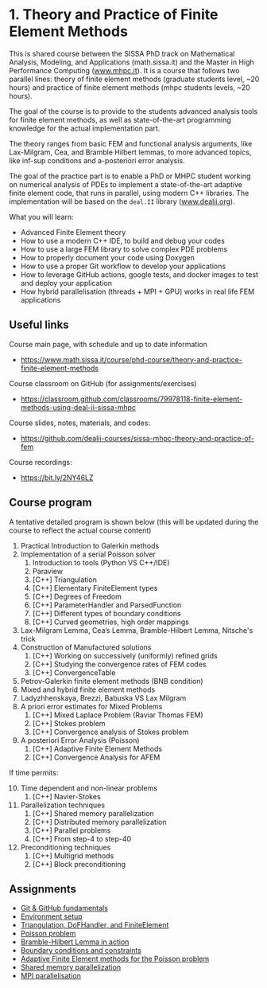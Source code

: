 # 1. Theory and Practice of Finite Element Methods

This is shared course between the SISSA PhD track
on Mathematical Analysis, Modeling, and Applications
(math.sissa.it) and the Master in High Performance Computing
(www.mhpc.it). It is a course that follows two parallel lines:
theory of finite element methods (graduate students level, ~20 hours) and
practice of finite element methods (mhpc students levels, ~20 hours).

The goal of the course is to provide to the students advanced
analysis tools for finite element methods, as well as 
state-of-the-art programming knowledge for the actual implementation part.

The theory ranges from basic FEM and functional analysis arguments, like
Lax-Milgram, Cea, and Bramble Hilbert lemmas, to more advanced topics,
like inf-sup conditions and a-posteriori error analysis.

The goal of the practice part is to enable a PhD or MHPC student working on
numerical analysis of PDEs to implement a state-of-the-art adaptive finite
element code, that runs in parallel, using modern C++ libraries. The 
implementation will be based on the `deal.II` library (www.dealii.org).

What you will learn:
- Advanced Finite Element theory
- How to use a modern C++ IDE, to build and debug your codes
- How to use a large FEM library to solve complex PDE problems
- How to properly document your code using Doxygen
- How to use a proper Git workflow to develop your applications
- How to leverage GitHub actions, google tests, and docker images to test and deploy your application
- How hybrid parallelisation (threads + MPI + GPU) works in real life FEM applications

## Useful links

Course main page, with schedule and up to date information
- https://www.math.sissa.it/course/phd-course/theory-and-practice-finite-element-methods

Course classroom on GitHub (for assignments/exercises)
- https://classroom.github.com/classrooms/79978118-finite-element-methods-using-deal-ii-sissa-mhpc

Course slides, notes, materials, and codes:
- https://github.com/dealii-courses/sissa-mhpc-theory-and-practice-of-fem

Course recordings:
- https://bit.ly/2NY46LZ

## Course program

A tentative detailed program is shown below 
(this will be updated during the course to reflect the actual course content)

1. Practical Introduction to Galerkin methods
2. Implementation of a serial Poisson solver
   1. Introduction to tools (Python VS C++/IDE)
   2. Paraview
   3. [C++] Triangulation
   4. [C++] Elementary FiniteElement types
   5. [C++] Degrees of Freedom
   6. [C++] ParameterHandler and ParsedFunction
   7. [C++] Different types of boundary conditions
   8. [C++] Curved geometries, high order mappings
3. Lax-Milgram Lemma, Cea’s Lemma, Bramble-Hilbert Lemma, Nitsche's trick
4. Construction of Manufactured solutions
   1. [C++] Working on successively (uniformly) refined grids
   2. [C++] Studying the convergence rates of FEM codes
   3. [C++] ConvergenceTable
5. Petrov-Galerkin finite element methods (BNB condition)
6. Mixed and hybrid finite element methods
7. Ladyzhhenskaya, Brezzi, Babuska VS Lax Milgram
8. A priori error estimates for Mixed Problems
    1. [C++] Mixed Laplace Problem (Raviar Thomas FEM)
    2. [C++] Stokes problem
    3. [C++] Convergence analysis of Stokes problem
9. A posteriori Error Analysis (Poisson)
    1. [C++] Adaptive Finite Element Methods
    2. [C++] Convergence Analysis for AFEM


If time permits:

10. Time dependent and non-linear problems
    1. [C++] Navier-Stokes
11. Parallelization techniques
    1. [C++] Shared memory parallelization
    2. [C++] Distributed memory parallelization
    3. [C++] Parallel problems
    4. [C++] From step-4 to step-40
12. Preconditioning techniques
    1. [C++] Multigrid methods
    2. [C++] Block preconditioning

## Assignments

- [Git & GitHub fundamentals](https://classroom.github.com/a/jgOfbppY)
- [Environment setup](https://classroom.github.com/a/NmHY4jke)
- [Triangulation, DoFHandler, and FiniteElement](https://classroom.github.com/a/dtA1drjC)
- [Poisson problem](https://classroom.github.com/a/07X-eFIP)
- [Bramble-Hilbert Lemma in action](https://classroom.github.com/a/UP_uUQKS)
- [Boundary conditions and constraints](https://classroom.github.com/a/3aHzmb3d)
- [Adaptive Finite Element methods for the Poisson problem](https://classroom.github.com/a/at3-IuiW)
- [Shared memory parallelization](https://classroom.github.com/a/_GQiC4oN)
- [MPI parallelisation](https://classroom.github.com/a/QHg-q9wA)
